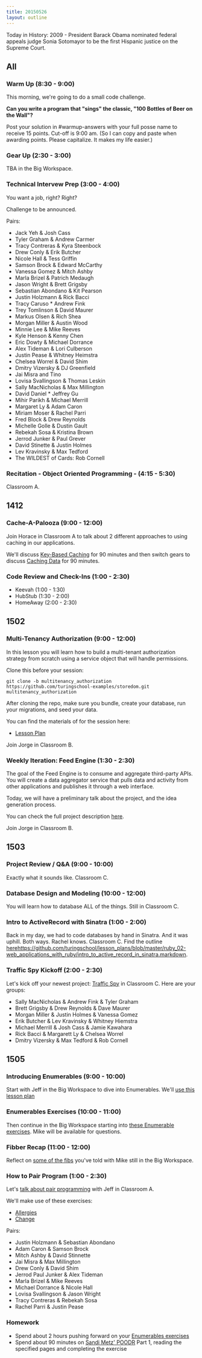 ```yaml
---
title: 20150526
layout: outline
---
```


Today in History: 2009 - President Barack Obama nominated federal appeals judge Sonia Sotomayor to be the first Hispanic justice on the Supreme Court.

## All

### Warm Up (8:30 - 9:00)

This morning, we're going to do a small code challenge.

**Can you write a program that "sings" the classic, "100 Bottles of Beer on the Wall"?**

Post your solution in #warmup-answers with your full posse name to receive 15 points. Cut-off is 9:00 am.
(So I can copy and paste when awarding points. Please capitalize. It makes my life easier.)

### Gear Up (2:30 - 3:00)

TBA in the Big Workspace.

### Technical Intervew Prep (3:00 - 4:00)

You want a job, right? Right?

Challenge to be announced.

Pairs:

* Jack Yeh & Josh Cass
* Tyler Graham & Andrew Carmer
* Tracy Contreras & Kyra Steenbock
* Drew Conly & Erik Butcher
* Nicole Hall & Tess Griffin
* Samson Brock & Edward McCarthy
* Vanessa Gomez & Mitch Ashby
* Marla Brizel & Patrich Medaugh
* Jason Wright & Brett Grigsby
* Sebastian Abondano & Kit Pearson
* Justin Holzmann & Rick Bacci
* Tracy Caruso * Andrew Fink
* Trey Tomlinson & David Maurer
* Markus Olsen & Rich Shea
* Morgan Miller & Austin Wood
* Minnie Lee & Mike Reeves
* Kyle Henson & Kenny Chen
* Eric Dowty & Michael Dorrance
* Alex Tideman & Lori Culberson
* Justin Pease & Whitney Heimstra
* Chelsea Worrel & David Shim
* Dmitry Vizersky & DJ Greenfield
* Jai Misra and Tino
* Lovisa Svallingson & Thomas Leskin
* Sally MacNicholas & Max Millington
* David Daniel * Jeffrey Gu
* Mihir Parikh & Michael Merrill
* Margaret Ly & Adam Caron
* Miriam Moser & Rachel Parri
* Fred Block & Drew Reynolds
* Michelle Golle & Dustin Gault
* Rebekah Sosa & Kristina Brown
* Jerrod Junker & Paul Grever
* David Stinette & Justin Holmes
* Lev Kravinsky & Max Tedford
* The WILDEST of Cards: Rob Cornell

### Recitation - Object Oriented Programming - (4:15 - 5:30)

Classroom A.

## 1412

### Cache-A-Palooza (9:00 - 12:00)

Join Horace in Classroom A to talk about 2 different approaches to
using caching in our applications.

We'll discuss [Key-Based Caching](https://github.com/turingschool/lesson_plans/blob/master/ruby_04-apis_and_scalability/key_based_caching.markdown) for 90 minutes and
then switch gears to discuss [Caching Data](https://github.com/turingschool/lesson_plans/blob/master/ruby_04-apis_and_scalability/caching_data.markdown) for 90 minutes.

### Code Review and Check-Ins (1:00 - 2:30)

* Keevah (1:00 - 1:30)
* HubStub (1:30 - 2:00)
* HomeAway (2:00 - 2:30)

## 1502

### Multi-Tenancy Authorization (9:00 - 12:00)

In this lesson you will learn how to build a multi-tenant authorization strategy from scratch using a service object that will handle permissions.

Clone this before your session:

```
git clone -b multitenancy_authorization https://github.com/turingschool-examples/storedom.git multitenancy_authorization
```

After cloning the repo, make sure you bundle, create your database, run your migrations, and seed your data.

You can find the materials of for the session here:

* [Lesson Plan](https://github.com/turingschool/lesson_plans/blob/master/ruby_03-professional_rails_applications/multitenancy_authorization.markdown)

Join Jorge in Classroom B.

### Weekly Iteration: Feed Engine (1:30 - 2:30)

The goal of the Feed Engine is to consume and aggregate third-party APIs. You will create a data aggregator service that pulls data and activity from other applications and publishes it through a web interface.

Today, we will have a preliminary talk about the project, and the idea generation process.

You can check the full project description [here](https://github.com/turingschool/lesson_plans/blob/master/ruby_03-professional_rails_applications/feed_engine.markdown).

Join Jorge in Classroom B.

## 1503

### Project Review / Q&A (9:00 - 10:00)

Exactly what it sounds like. Classroom C.

### Database Design and Modeling (10:00 - 12:00)

You will learn how to database ALL of the things. Still in Classroom C.

### Intro to ActiveRecord with Sinatra (1:00 - 2:00)

Back in my day, we had to code databases by hand in Sinatra. And it was uphill. Both ways. Rachel knows. Classroom C.
Find the outline [here]()https://github.com/turingschool/lesson_plans/blob/master/ruby_02-web_applications_with_ruby/intro_to_active_record_in_sinatra.markdown. 

### Traffic Spy Kickoff (2:00 - 2:30)

Let's kick off your newest project: [Traffic Spy](https://github.com/JumpstartLab/curriculum/blob/master/source/projects/traffic_spy.markdown) in Classroom C. Here are your groups:

* Sally MacNicholas & Andrew Fink & Tyler Graham
* Brett Grigsby & Drew Reynolds & Dave Maurer
* Morgan Miller & Justin Holmes & Vanessa Gomez
* Erik Butcher & Lev Kravinsky & Whitney Hiemstra
* Michael Merrill & Josh Cass & Jamie Kawahara
* Rick Bacci & Margarett Ly & Chelsea Worrel
* Dmitry Vizersky & Max Tedford & Rob Cornell

## 1505

### Introducing Enumerables (9:00 - 10:00)

Start with Jeff in the Big Workspace to dive into Enumerables. We'll [use this lesson plan](https://github.com/turingschool/lesson_plans/blob/master/ruby_01-object_oriented_programming_with_ruby/enumerable_methods.markdown)

### Enumerables Exercises (10:00 - 11:00)

Then continue in the Big Workspace starting into [these Enumerable exercises](https://github.com/JumpstartLab/enums-exercises). Mike will be available for questions.

### Fibber Recap (11:00 - 12:00)

Reflect on [some of the fibs](https://github.com/turingschool/challenges/blob/master/fibber.markdown) you've told with Mike still in the Big Workspace.

### How to Pair Program (1:00 - 2:30)

Let's [talk about pair programming](https://github.com/turingschool/lesson_plans/blob/master/ruby_01-object_oriented_programming_with_ruby/intro_to_tdd_and_pairing.markdown) with Jeff in Classroom A.

We'll make use of these exercises:

* [Allergies](https://github.com/exercism/x-common/blob/master/allergies.md)
* [Change](https://github.com/exercism/x-common/blob/master/change.md)

Pairs:

* Justin Holzmann & Sebastian Abondano
* Adam Caron & Samson Brock
* Mitch Ashby & David Stinnette
* Jai Misra & Max Millington
* Drew Conly & David Shim
* Jerrod Paul Junker & Alex Tideman
* Marla Brizel & Mike Reeves
* Michael Dorrance & Nicole Hall
* Lovisa Svallingson & Jason Wright
* Tracy Contreras & Rebekah Sosa
* Rachel Parri & Justin Pease

### Homework

* Spend about 2 hours pushing forward on your [Enumerables exercises](https://github.com/turingschool/enums-exercises)
* Spend about 90 minutes on [Sandi Metz' POODR](https://github.com/turingschool/challenges/blob/master/poodr.markdown) Part 1,
reading the specified pages and completing the exercise
